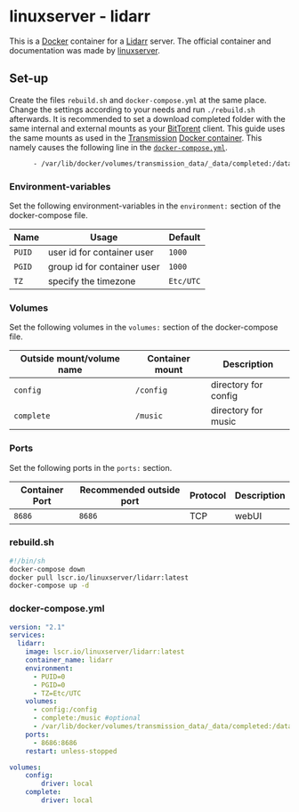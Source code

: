# linuxserver - lidarr

This is a [Docker](/wiki/docker.md) container for a [Lidarr](/wiki/*arr.md)
server.
The official container and documentation was made by
[linuxserver](https://hub.docker.com/r/linuxserver/lidarr).

## Set-up

Create the files `rebuild.sh` and `docker-compose.yml` at the same place.
Change the settings according to your needs and run `./rebuild.sh` afterwards.
It is recommended to set a download completed folder with the same internal and
external mounts as your [BitTorent](/wiki/bittorrent.md) client.
This guide uses the same mounts as used in the
[Transmission](/wiki/transmission.md)
[Docker container](/wiki/docker/haugene_-_transmission-openvpn.md).
This namely causes the following line in the
[`docker-compose.yml`](#docker-composeyml).

```txt
      - /var/lib/docker/volumes/transmission_data/_data/completed:/data/completed #optional
```

### Environment-variables

Set the following environment-variables in the `environment:` section of the
docker-compose file.

| Name                  | Usage                       | Default                 |
| --------------------- | --------------------------- | ----------------------- |
| `PUID`                | user id for container user  | `1000`                  |
| `PGID`                | group id for container user | `1000`                  |
| `TZ`                  | specify the timezone        | `Etc/UTC`               |

### Volumes

Set the following volumes in the `volumes:` section of the docker-compose file.

| Outside mount/volume name | Container mount   | Description                       |
| ------------------------- | ----------------- | --------------------------------- |
| `config`                  | `/config`         | directory for config              |
| `complete`                | `/music`          | directory for music               |

### Ports

Set the following ports in the `ports:` section.

| Container Port | Recommended outside port | Protocol | Description  |
| -------------- | ------------------------ | -------- | ------------ |
| `8686`         | `8686`                   | TCP      | webUI        |

### rebuild.sh

```sh
#!/bin/sh
docker-compose down
docker pull lscr.io/linuxserver/lidarr:latest
docker-compose up -d
```

### docker-compose.yml

```yml
version: "2.1"
services:
  lidarr:
    image: lscr.io/linuxserver/lidarr:latest
    container_name: lidarr
    environment:
      - PUID=0
      - PGID=0
      - TZ=Etc/UTC
    volumes:
      - config:/config
      - complete:/music #optional
      - /var/lib/docker/volumes/transmission_data/_data/completed:/data/completed #optional
    ports:
      - 8686:8686
    restart: unless-stopped

volumes:
    config:
        driver: local
    complete:
        driver: local
```
